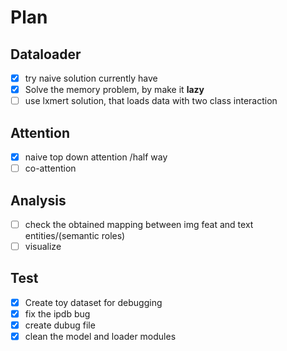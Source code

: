 # Plan
## Dataloader
- [x] try naive solution currently have
- [x] Solve the memory problem, by make it **lazy**
- [ ] use lxmert solution, that loads data with two class interaction
## Attention
- [x] naive top down attention /half way
- [ ] co-attention
## Analysis
- [ ] check the obtained mapping between img feat and text entities/(semantic roles)
- [ ] visualize
## Test
- [x] Create toy dataset for debugging
- [x] fix the ipdb bug
- [x] create dubug file
- [x] clean the model and loader modules
